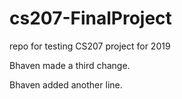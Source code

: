 # cs207-FinalProject
repo for testing CS207 project for 2019

Bhaven made a third change.

Bhaven added another line.
